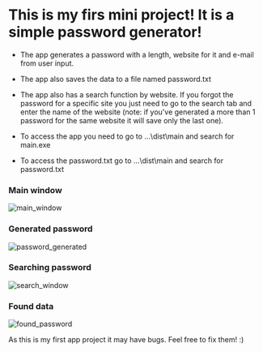 # This is my firs mini project! It is a simple password generator!

* The app generates a password with a length, website for it and e-mail from user input.

* The app also saves the data to a file named password.txt

* The app also has a search function by website. If you forgot the password for a specific site you just need to go to the search tab and enter the name of the website (note: if you've generated a more than 1 password for the same website it will save only the last one).

* To access the app you need to go to ...\dist\main and search for main.exe
* To access the password.txt go to ...\dist\main and search for password.txt

### Main window
![main_window](https://user-images.githubusercontent.com/106109451/179818282-86d5b331-8882-4a51-8c34-b69892cb71bf.png)



### Generated password
![password_generated](https://user-images.githubusercontent.com/106109451/179818346-517dd619-f361-4e95-982e-f2342b9fb85e.png)



### Searching password
![search_window](https://user-images.githubusercontent.com/106109451/179818404-ca63e2ea-9ac0-4395-8522-fe05b0e6021f.png)



### Found data
![found_password](https://user-images.githubusercontent.com/106109451/179818449-bf94d491-edf2-42ed-b40e-cb8e8b64225d.png)


As this is my first app project it may have bugs. Feel free to fix them! :)
